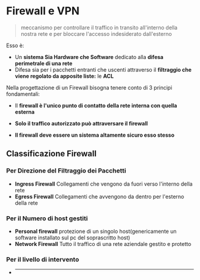 # Firewall e VPN

> meccanismo per controllare il traffico in transito all'interno della nostra rete e per bloccare l'accesso indesiderato dall'esterno

Esso è:
- Un **sistema Sia Hardware che Software** dedicato alla **difesa perimetrale di una rete**
- Difesa sia per i pacchetti entranti che uscenti attraverso il **filtraggio che viene regolato da apposite liste:** le **ACL**

Nella progettazione di un Firewall bisogna tenere conto di 3 principi fondamentali:
- Il **firewall è l'unico punto di contatto della rete interna con quella esterna**

- **Solo il traffico autorizzato può attraversare il firewall**

- **Il firewall deve essere un sistema altamente sicuro esso stesso**

## Classificazione Firewall 

### Per Direzione del Filtraggio dei Pacchetti
- **Ingress Firewall**
Collegamenti che vengono da fuori verso l'interno della rete 
- **Egress Firewall**
Collegamenti che avvengono da dentro per l'esterno della rete

### Per il Numero di host gestiti

- **Personal firewall**
protezione di un singolo host(genericamente un software installato sul pc del soprascritto host)
- **Network Firewall**
Tutto il traffico di una rete aziendale gestito e protetto

### Per il livello di intervento

- ****
<!--stackedit_data:
eyJoaXN0b3J5IjpbLTE0MjEzOTgyMjEsMTQ0NzA3MzA2OV19
-->
